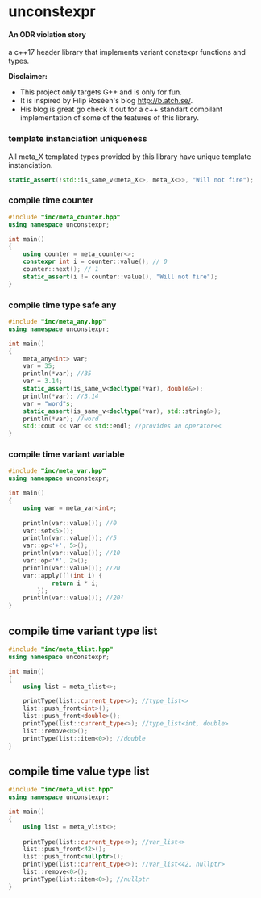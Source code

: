 # unconstexpr
#### An ODR violation story
a c++17 header library that implements variant constexpr functions and types.  


__Disclaimer:__  
 * This project only targets G++ and is only for fun.  
 * It is inspired by Filip Roséen's blog http://b.atch.se/.  
 * His blog is great go check it out for a c++ standart compilant implementation of some of the features of this library.  

### template instanciation uniqueness
All meta_X templated types provided by this library have unique template instanciation.
```c++
static_assert(!std::is_same_v<meta_X<>, meta_X<>>, "Will not fire");
```

### compile time counter
```c++
#include "inc/meta_counter.hpp"
using namespace unconstexpr;

int main()
{
    using counter = meta_counter<>;
    constexpr int i = counter::value(); // 0
    counter::next(); // 1
    static_assert(i != counter::value(), "Will not fire");
}
```
### compile time type safe any
```c++
#include "inc/meta_any.hpp"
using namespace unconstexpr;

int main()
{
    meta_any<int> var;
    var = 35;
    println(*var); //35
    var = 3.14;
    static_assert(is_same_v<decltype(*var), double&>);
    println(*var); //3.14
    var = "word"s;
    static_assert(is_same_v<decltype(*var), std::string&>);
    println(*var); //word
    std::cout << var << std::endl; //provides an operator<<
}
```
### compile time variant variable
```c++
#include "inc/meta_var.hpp"
using namespace unconstexpr;

int main()
{
    using var = meta_var<int>;
    
    println(var::value()); //0
    var::set<5>();
    println(var::value()); //5
    var::op<'+', 5>();
    println(var::value()); //10
    var::op<'*', 2>();
    println(var::value()); //20
    var::apply([](int i) {
            return i * i;
        });
    println(var::value()); //20²
}
```

## compile time variant type list
```c++
#include "inc/meta_tlist.hpp"
using namespace unconstexpr;

int main()
{
    using list = meta_tlist<>;

    printType(list::current_type<>); //type_list<>
    list::push_front<int>();
    list::push_front<double>();
    printType(list::current_type<>); //type_list<int, double>
    list::remove<0>();
    printType(list::item<0>); //double
}
```

## compile time value type list
```c++
#include "inc/meta_vlist.hpp"
using namespace unconstexpr;

int main()
{
    using list = meta_vlist<>;
    
    printType(list::current_type<>); //var_list<>
    list::push_front<42>();
    list::push_front<nullptr>();
    printType(list::current_type<>); //var_list<42, nullptr>
    list::remove<0>();
    printType(list::item<0>); //nullptr
}
```
